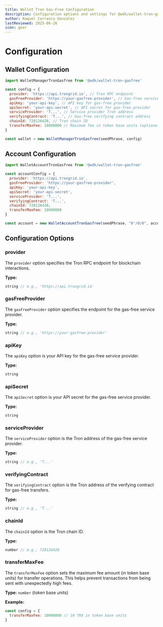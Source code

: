 ```yaml
---
title: Wallet Tron Gas-Free Configuration
description: Configuration options and settings for @wdk/wallet-tron-gasfree
author: Raquel Carrasco Gonzalez
lastReviewed: 2025-06-26
icon: gear
---
```


# Configuration

## Wallet Configuration

```javascript
import WalletManagerTronGasfree from '@wdk/wallet-tron-gasfree'

const config = {
  provider: 'https://api.trongrid.io', // Tron RPC endpoint
  gasFreeProvider: 'https://your-gasfree-provider', // Gas-free service endpoint
  apiKey: 'your-api-key', // API key for gas-free provider
  apiSecret: 'your-api-secret', // API secret for gas-free provider
  serviceProvider: 'T...', // Service provider Tron address
  verifyingContract: 'T...', // Gas-free verifying contract address
  chainId: 728126428, // Tron chain ID
  transferMaxFee: 10000000 // Maximum fee in token base units (optional)
}

const wallet = new WalletManagerTronGasfree(seedPhrase, config)
```

## Account Configuration

```javascript
import WalletAccountTronGasfree from '@wdk/wallet-tron-gasfree'

const accountConfig = {
  provider: 'https://api.trongrid.io',
  gasFreeProvider: 'https://your-gasfree-provider',
  apiKey: 'your-api-key',
  apiSecret: 'your-api-secret',
  serviceProvider: 'T...',
  verifyingContract: 'T...',
  chainId: 728126428,
  transferMaxFee: 10000000
}

const account = new WalletAccountTronGasfree(seedPhrase, "0'/0/0", accountConfig)
```

## Configuration Options

### provider
The `provider` option specifies the Tron RPC endpoint for blockchain interactions.

**Type:**
```typescript
string // e.g., 'https://api.trongrid.io'
```

### gasFreeProvider
The `gasFreeProvider` option specifies the endpoint for the gas-free service provider.

**Type:**
```typescript
string // e.g., 'https://your-gasfree-provider'
```

### apiKey
The `apiKey` option is your API key for the gas-free service provider.

**Type:**
```typescript
string
```

### apiSecret
The `apiSecret` option is your API secret for the gas-free service provider.

**Type:**
```typescript
string
```

### serviceProvider
The `serviceProvider` option is the Tron address of the gas-free service provider.

**Type:**
```typescript
string // e.g., 'T...'
```

### verifyingContract
The `verifyingContract` option is the Tron address of the verifying contract for gas-free transfers.

**Type:**
```typescript
string // e.g., 'T...'
```

### chainId
The `chainId` option is the Tron chain ID.

**Type:**
```typescript
number // e.g., 728126428
```

### transferMaxFee
The `transferMaxFee` option sets the maximum fee amount (in token base units) for transfer operations. This helps prevent transactions from being sent with unexpectedly high fees.

**Type:** `number` (token base units)

**Example:**
```javascript
const config = {
  transferMaxFee: 10000000 // 10 TRX in token base units
}
```
